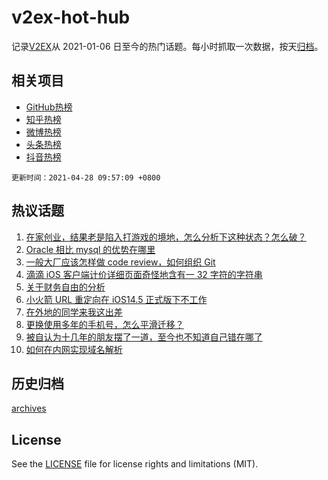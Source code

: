 # v2ex-hot-hub

 记录[V2EX](https://www.v2ex.com/)从 2021-01-06 日至今的热门话题。每小时抓取一次数据，按天[归档](archives)。
 
 ## 相关项目

- [GitHub热榜](https://github.com/snaildev/github-hot-hub)
- [知乎热榜](https://github.com/snaildev/zhihu-hot-hub)
- [微博热榜](https://github.com/snaildev/weibo-hot-hub)
- [头条热榜](https://github.com/snaildev/toutiao-hot-hub)
- [抖音热榜](https://github.com/snaildev/douyin-hot-hub)


 `更新时间：2021-04-28 09:57:09 +0800`

## 热议话题

1. [在家创业，结果老是陷入打游戏的境地，怎么分析下这种状态？怎么破？](https://www.v2ex.com/t/773579)
1. [Oracle 相比 mysql 的优势在哪里](https://www.v2ex.com/t/773654)
1. [一般大厂应该怎样做 code review，如何组织 Git](https://www.v2ex.com/t/773568)
1. [滴滴 iOS 客户端计价详细页面奇怪地含有一 32 字符的字符串](https://www.v2ex.com/t/773673)
1. [关于财务自由的分析](https://www.v2ex.com/t/773614)
1. [小火箭 URL 重定向在 iOS14.5 正式版下不工作](https://www.v2ex.com/t/773536)
1. [在外地的同学来我这出差](https://www.v2ex.com/t/773634)
1. [更换使用多年的手机号，怎么平滑迁移？](https://www.v2ex.com/t/773574)
1. [被自认为十几年的朋友摆了一道，至今也不知道自己错在哪了](https://www.v2ex.com/t/773718)
1. [如何在内网实现域名解析](https://www.v2ex.com/t/773549)

## 历史归档

[archives](archives)

## License

See the [LICENSE](LICENSE) file for license rights and limitations (MIT).

